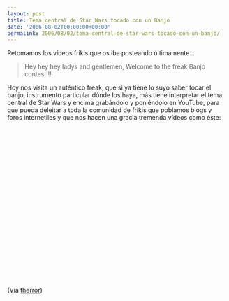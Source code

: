 ```yaml
---
layout: post
title: Tema central de Star Wars tocado con un Banjo
date: '2006-08-02T00:00:00+00:00'
permalink: 2006/08/02/tema-central-de-star-wars-tocado-con-un-banjo/
---
```

Retomamos los vídeos frikis que os iba posteando últimamente...
<blockquote>Hey hey hey ladys and gentlemen, Welcome to the freak Banjo contest!!!
</blockquote>
Hoy nos visita un auténtico freak, que si ya tiene lo suyo saber tocar el banjo, instrumento particular dónde los haya, más tiene interpretar el tema central de Star Wars y encima grabándolo y poniéndolo en YouTube, para que pueda deleitar a toda la comunidad de frikis que poblamos blogs y foros internetiles y que nos hacen una gracia tremenda vídeos como éste:

<object width="425" height="350"><param name="movie" value="http://www.youtube.com/v/PQBRSwZiYS4"></param><embed src="http://www.youtube.com/v/PQBRSwZiYS4" type="application/x-shockwave-flash" width="425" height="350"></embed></object>

(Vía <a href="http://www.therror.com/blog/10001000101/tema_de_star_wars_en_banjo">therror</a>)

